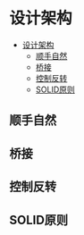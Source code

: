 # 设计架构

<!--ts-->
* [设计架构](#设计架构)
   * [顺手自然](#顺手自然)
   * [桥接](#桥接)
   * [控制反转](#控制反转)
   * [SOLID原则](#solid原则)

<!-- Created by https://github.com/ekalinin/github-markdown-toc -->
<!-- Added by: runner, at: Mon Oct 24 07:56:45 UTC 2022 -->

<!--te-->

## 顺手自然

## 桥接

## 控制反转

## SOLID原则

